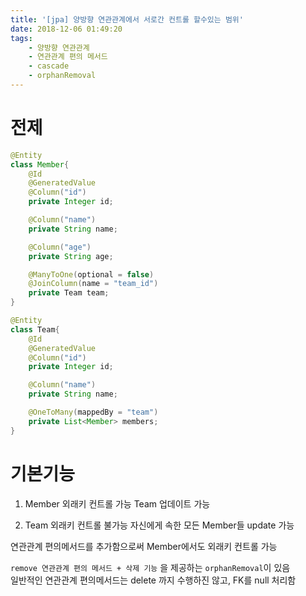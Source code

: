 ```yaml
---
title: '[jpa] 양방향 연관관계에서 서로간 컨트롤 할수있는 범위'
date: 2018-12-06 01:49:20
tags:
    - 양방향 연관관계
    - 연관관계 편의 메서드
    - cascade
    - orphanRemoval
---
```


# 전제
```java
@Entity
class Member{
    @Id
    @GeneratedValue
    @Column("id")
    private Integer id;

    @Column("name")
    private String name;

    @Column("age")
    private String age;

    @ManyToOne(optional = false)
    @JoinColumn(name = "team_id")
    private Team team;
}

@Entity
class Team{
    @Id
    @GeneratedValue
    @Column("id")
    private Integer id;

    @Column("name")
    private String name;

    @OneToMany(mappedBy = "team")
    private List<Member> members;
}
```

# 기본기능
1. Member
외래키 컨트롤 가능
Team 업데이트 가능

2. Team
외래키 컨트롤 불가능
자신에게 속한 모든 Member들 update 가능


연관관계 편의메서드를 추가함으로써 Member에서도 외래키 컨트롤 가능  

`remove 연관관계 편의 메서드 + 삭제 기능` 을 제공하는 `orphanRemoval`이 있음  
일반적인 연관관계 편의메서드는 delete 까지 수행하진 않고, FK를 null 처리함  

<!-- more -->